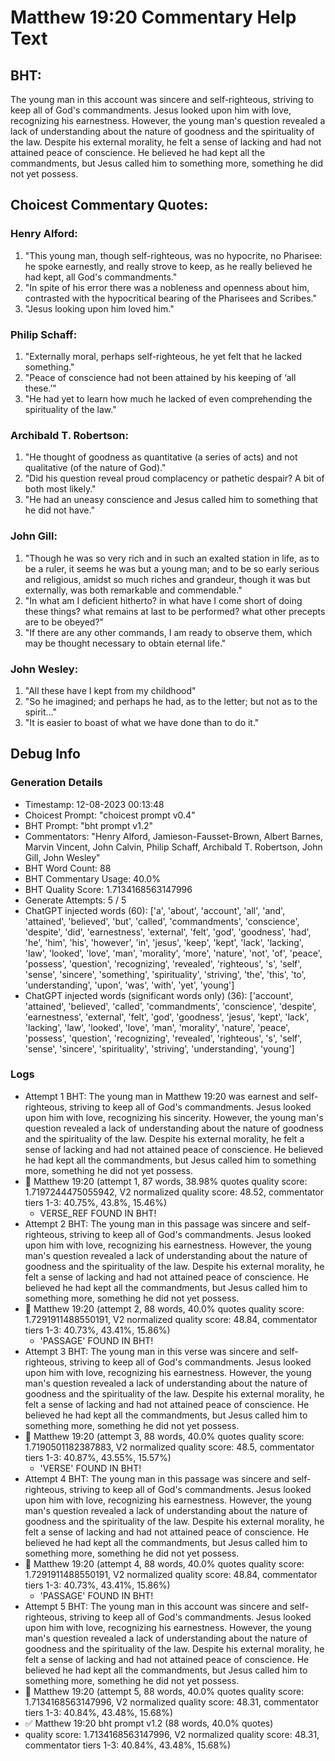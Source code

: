 # Matthew 19:20 Commentary Help Text

## BHT:
The young man in this account was sincere and self-righteous, striving to keep all of God's commandments. Jesus looked upon him with love, recognizing his earnestness. However, the young man's question revealed a lack of understanding about the nature of goodness and the spirituality of the law. Despite his external morality, he felt a sense of lacking and had not attained peace of conscience. He believed he had kept all the commandments, but Jesus called him to something more, something he did not yet possess.

## Choicest Commentary Quotes:
### Henry Alford:
1. "This young man, though self-righteous, was no hypocrite, no Pharisee: he spoke earnestly, and really strove to keep, as he really believed he had kept, all God's commandments."
2. "In spite of his error there was a nobleness and openness about him, contrasted with the hypocritical bearing of the Pharisees and Scribes."
3. "Jesus looking upon him loved him."

### Philip Schaff:
1. "Externally moral, perhaps self-righteous, he yet felt that he lacked something."
2. "Peace of conscience had not been attained by his keeping of ‘all these.’"
3. "He had yet to learn how much he lacked of even comprehending the spirituality of the law."

### Archibald T. Robertson:
1. "He thought of goodness as quantitative (a series of acts) and not qualitative (of the nature of God)."
2. "Did his question reveal proud complacency or pathetic despair? A bit of both most likely."
3. "He had an uneasy conscience and Jesus called him to something that he did not have."

### John Gill:
1. "Though he was so very rich and in such an exalted station in life, as to be a ruler, it seems he was but a young man; and to be so early serious and religious, amidst so much riches and grandeur, though it was but externally, was both remarkable and commendable."
2. "In what am I deficient hitherto? in what have I come short of doing these things? what remains at last to be performed? what other precepts are to be obeyed?"
3. "If there are any other commands, I am ready to observe them, which may be thought necessary to obtain eternal life."

### John Wesley:
1. "All these have I kept from my childhood"
2. "So he imagined; and perhaps he had, as to the letter; but not as to the spirit..."
3. "It is easier to boast of what we have done than to do it."


## Debug Info
### Generation Details
- Timestamp: 12-08-2023 00:13:48
- Choicest Prompt: "choicest prompt v0.4"
- BHT Prompt: "bht prompt v1.2"
- Commentators: "Henry Alford, Jamieson-Fausset-Brown, Albert Barnes, Marvin Vincent, John Calvin, Philip Schaff, Archibald T. Robertson, John Gill, John Wesley"
- BHT Word Count: 88
- BHT Commentary Usage: 40.0%
- BHT Quality Score: 1.7134168563147996
- Generate Attempts: 5 / 5
- ChatGPT injected words (60):
	['a', 'about', 'account', 'all', 'and', 'attained', 'believed', 'but', 'called', 'commandments', 'conscience', 'despite', 'did', 'earnestness', 'external', 'felt', 'god', 'goodness', 'had', 'he', 'him', 'his', 'however', 'in', 'jesus', 'keep', 'kept', 'lack', 'lacking', 'law', 'looked', 'love', 'man', 'morality', 'more', 'nature', 'not', 'of', 'peace', 'possess', 'question', 'recognizing', 'revealed', 'righteous', 's', 'self', 'sense', 'sincere', 'something', 'spirituality', 'striving', 'the', 'this', 'to', 'understanding', 'upon', 'was', 'with', 'yet', 'young']
- ChatGPT injected words (significant words only) (36):
	['account', 'attained', 'believed', 'called', 'commandments', 'conscience', 'despite', 'earnestness', 'external', 'felt', 'god', 'goodness', 'jesus', 'kept', 'lack', 'lacking', 'law', 'looked', 'love', 'man', 'morality', 'nature', 'peace', 'possess', 'question', 'recognizing', 'revealed', 'righteous', 's', 'self', 'sense', 'sincere', 'spirituality', 'striving', 'understanding', 'young']

### Logs
- Attempt 1 BHT: The young man in Matthew 19:20 was earnest and self-righteous, striving to keep all of God's commandments. Jesus looked upon him with love, recognizing his sincerity. However, the young man's question revealed a lack of understanding about the nature of goodness and the spirituality of the law. Despite his external morality, he felt a sense of lacking and had not attained peace of conscience. He believed he had kept all the commandments, but Jesus called him to something more, something he did not yet possess.
- 🔄 Matthew 19:20 (attempt 1, 87 words, 38.98% quotes quality score: 1.7197244475055942, V2 normalized quality score: 48.52, commentator tiers 1-3: 40.75%, 43.8%, 15.46%) 
	- VERSE_REF FOUND IN BHT!
- Attempt 2 BHT: The young man in this passage was sincere and self-righteous, striving to keep all of God's commandments. Jesus looked upon him with love, recognizing his earnestness. However, the young man's question revealed a lack of understanding about the nature of goodness and the spirituality of the law. Despite his external morality, he felt a sense of lacking and had not attained peace of conscience. He believed he had kept all the commandments, but Jesus called him to something more, something he did not yet possess.
- 🔄 Matthew 19:20 (attempt 2, 88 words, 40.0% quotes quality score: 1.7291911488550191, V2 normalized quality score: 48.84, commentator tiers 1-3: 40.73%, 43.41%, 15.86%) 
	- 'PASSAGE' FOUND IN BHT!
- Attempt 3 BHT: The young man in this verse was sincere and self-righteous, striving to keep all of God's commandments. Jesus looked upon him with love, recognizing his earnestness. However, the young man's question revealed a lack of understanding about the nature of goodness and the spirituality of the law. Despite his external morality, he felt a sense of lacking and had not attained peace of conscience. He believed he had kept all the commandments, but Jesus called him to something more, something he did not yet possess.
- 🔄 Matthew 19:20 (attempt 3, 88 words, 40.0% quotes quality score: 1.7190501182387883, V2 normalized quality score: 48.5, commentator tiers 1-3: 40.87%, 43.55%, 15.57%) 
	- 'VERSE' FOUND IN BHT!
- Attempt 4 BHT: The young man in this passage was sincere and self-righteous, striving to keep all of God's commandments. Jesus looked upon him with love, recognizing his earnestness. However, the young man's question revealed a lack of understanding about the nature of goodness and the spirituality of the law. Despite his external morality, he felt a sense of lacking and had not attained peace of conscience. He believed he had kept all the commandments, but Jesus called him to something more, something he did not yet possess.
- 🔄 Matthew 19:20 (attempt 4, 88 words, 40.0% quotes quality score: 1.7291911488550191, V2 normalized quality score: 48.84, commentator tiers 1-3: 40.73%, 43.41%, 15.86%) 
	- 'PASSAGE' FOUND IN BHT!
- Attempt 5 BHT: The young man in this account was sincere and self-righteous, striving to keep all of God's commandments. Jesus looked upon him with love, recognizing his earnestness. However, the young man's question revealed a lack of understanding about the nature of goodness and the spirituality of the law. Despite his external morality, he felt a sense of lacking and had not attained peace of conscience. He believed he had kept all the commandments, but Jesus called him to something more, something he did not yet possess.
- 🔄 Matthew 19:20 (attempt 5, 88 words, 40.0% quotes quality score: 1.7134168563147996, V2 normalized quality score: 48.31, commentator tiers 1-3: 40.84%, 43.48%, 15.68%)
- ✅ Matthew 19:20 bht prompt v1.2 (88 words, 40.0% quotes)
- quality score: 1.7134168563147996, V2 normalized quality score: 48.31, commentator tiers 1-3: 40.84%, 43.48%, 15.68%)